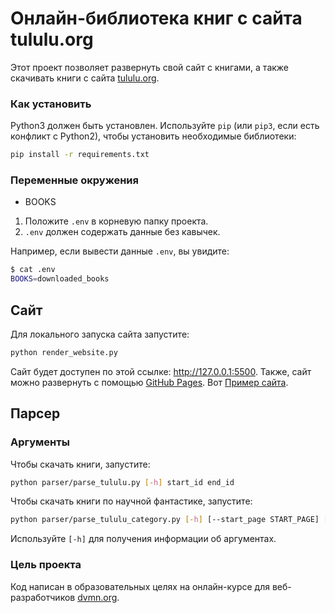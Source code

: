 # Онлайн-библиотека книг с сайта tululu.org



Этот проект позволяет развернуть свой сайт с книгами, 
а также скачивать книги с сайта [tululu.org](https://tululu.org/).

### Как установить

Python3 должен быть установлен. 
Используйте `pip` (или `pip3`, если есть конфликт с Python2), чтобы установить
необходимые библиотеки:
```bash
pip install -r requirements.txt
```

### Переменные окружения

- BOOKS

1. Положите `.env` в корневую папку проекта.
2. `.env` должен содержать данные без кавычек.

Например, если вывести данные `.env`, вы увидите:

```bash
$ cat .env
BOOKS=downloaded_books
```



## Сайт

Для локального запуска сайта запустите:
```bash
python render_website.py
```
Сайт будет доступен по этой ссылке: http://127.0.0.1:5500.
Также, сайт можно развернуть с помощью [GitHub Pages](https://pages.github.com/). 
Вот [Пример сайта](https://duke-doki.github.io/online-library/).

## Парсер

### Аргументы

Чтобы скачать книги, запустите:
```bash
python parser/parse_tululu.py [-h] start_id end_id
```

Чтобы скачать книги по научной фантастике, запустите:
```bash
python parser/parse_tululu_category.py [-h] [--start_page START_PAGE] [--end_page END_PAGE] [--dest_folder DEST_FOLDER] [--skip_imgs] [--skip_txt]
```
Используйте `[-h]` для получения информации об аргументах.

### Цель проекта

Код написан в образовательных целях на онлайн-курсе для веб-разработчиков [dvmn.org](https://dvmn.org/).